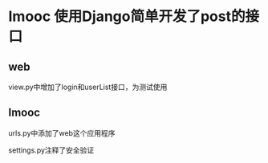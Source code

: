 # Imooc 使用Django简单开发了post的接口

## web

view.py中增加了login和userList接口，为测试使用

## Imooc

urls.py中添加了web这个应用程序

settings.py注释了安全验证